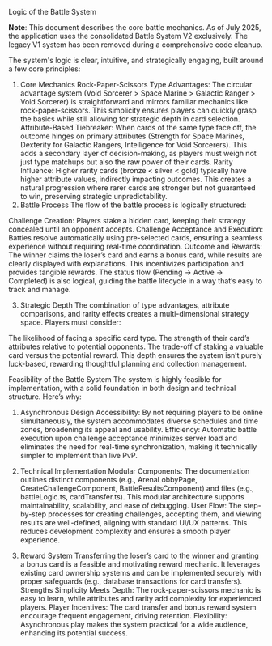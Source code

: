 Logic of the Battle System

**Note**: This document describes the core battle mechanics. As of July 2025, the application uses the consolidated Battle System V2 exclusively. The legacy V1 system has been removed during a comprehensive code cleanup.

The system's logic is clear, intuitive, and strategically engaging, built around a few core principles:

1. Core Mechanics
Rock-Paper-Scissors Type Advantages: The circular advantage system (Void Sorcerer > Space Marine > Galactic Ranger > Void Sorcerer) is straightforward and mirrors familiar mechanics like rock-paper-scissors. This simplicity ensures players can quickly grasp the basics while still allowing for strategic depth in card selection.
Attribute-Based Tiebreaker: When cards of the same type face off, the outcome hinges on primary attributes (Strength for Space Marines, Dexterity for Galactic Rangers, Intelligence for Void Sorcerers). This adds a secondary layer of decision-making, as players must weigh not just type matchups but also the raw power of their cards.
Rarity Influence: Higher rarity cards (bronze < silver < gold) typically have higher attribute values, indirectly impacting outcomes. This creates a natural progression where rarer cards are stronger but not guaranteed to win, preserving strategic unpredictability.
2. Battle Process
The flow of the battle process is logically structured:

Challenge Creation: Players stake a hidden card, keeping their strategy concealed until an opponent accepts.
Challenge Acceptance and Execution: Battles resolve automatically using pre-selected cards, ensuring a seamless experience without requiring real-time coordination.
Outcome and Rewards: The winner claims the loser’s card and earns a bonus card, while results are clearly displayed with explanations. This incentivizes participation and provides tangible rewards.
The status flow (Pending → Active → Completed) is also logical, guiding the battle lifecycle in a way that’s easy to track and manage.

3. Strategic Depth
The combination of type advantages, attribute comparisons, and rarity effects creates a multi-dimensional strategy space. Players must consider:

The likelihood of facing a specific card type.
The strength of their card’s attributes relative to potential opponents.
The trade-off of staking a valuable card versus the potential reward.
This depth ensures the system isn’t purely luck-based, rewarding thoughtful planning and collection management.

Feasibility of the Battle System
The system is highly feasible for implementation, with a solid foundation in both design and technical structure. Here’s why:

1. Asynchronous Design
Accessibility: By not requiring players to be online simultaneously, the system accommodates diverse schedules and time zones, broadening its appeal and usability.
Efficiency: Automatic battle execution upon challenge acceptance minimizes server load and eliminates the need for real-time synchronization, making it technically simpler to implement than live PvP.
2. Technical Implementation
Modular Components: The documentation outlines distinct components (e.g., ArenaLobbyPage, CreateChallengeComponent, BattleResultsComponent) and files (e.g., battleLogic.ts, cardTransfer.ts). This modular architecture supports maintainability, scalability, and ease of debugging.
User Flow: The step-by-step processes for creating challenges, accepting them, and viewing results are well-defined, aligning with standard UI/UX patterns. This reduces development complexity and ensures a smooth player experience.

3. Reward System
Transferring the loser’s card to the winner and granting a bonus card is a feasible and motivating reward mechanic. It leverages existing card ownership systems and can be implemented securely with proper safeguards (e.g., database transactions for card transfers).
Strengths
Simplicity Meets Depth: The rock-paper-scissors mechanic is easy to learn, while attributes and rarity add complexity for experienced players.
Player Incentives: The card transfer and bonus reward system encourage frequent engagement, driving retention.
Flexibility: Asynchronous play makes the system practical for a wide audience, enhancing its potential success.
